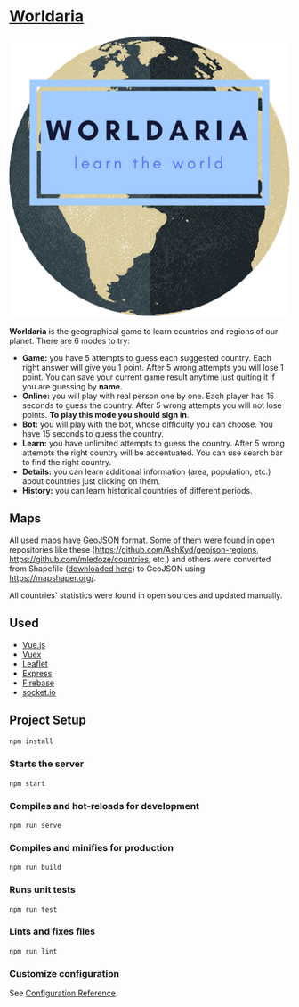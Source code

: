 # [Worldaria](http://worldaria.herokuapp.com)

<p align="center">
  <img src="public/img/logo/512x512.png" alt="Worldaria">
</p>

**Worldaria** is the geographical game to learn countries and regions of our planet. There are 6 modes to try:

* **Game:** you have 5 attempts to guess each suggested country. Each right answer will give you 1 point. After 5 wrong attempts you will lose 1 point. You can save your current game result anytime just quiting it if you are guessing by **name**.
* **Online:** you will play with real person one by one. Each player has 15 seconds to guess the country. After 5 wrong attempts you will not lose points. **To play this mode you should sign in**.
* **Bot:** you will play with the bot, whose difficulty you can choose. You have 15 seconds to guess the country.
* **Learn:** you have unlimited attempts to guess the country. After 5 wrong attempts the right country will be accentuated. You can use search bar to find the right country.
* **Details:** you can learn additional information (area, population, etc.) about countries just clicking on them.
* **History:** you can learn historical countries of different periods.

## Maps

All used maps have [GeoJSON](https://en.wikipedia.org/wiki/GeoJSON) format. Some of them were found in open repositories like these (https://github.com/AshKyd/geojson-regions, https://github.com/mledoze/countries, etc.) and others were converted from Shapefile ([downloaded here](https://gadm.org/)) to GeoJSON using https://mapshaper.org/.

All countries' statistics were found in open sources and updated manually.

## Used

* [Vue.js](https://vuejs.org)
* [Vuex](https://vuex.vuejs.org)
* [Leaflet](https://leafletjs.com)
* [Express](https://expressjs.com/)
* [Firebase](https://firebase.google.com)
* [socket.io](https://socket.io)

## Project Setup
```
npm install
```

### Starts the server
```
npm start
```

### Compiles and hot-reloads for development
```
npm run serve
```

### Compiles and minifies for production
```
npm run build
```

### Runs unit tests
```
npm run test
```

### Lints and fixes files
```
npm run lint
```

### Customize configuration
See [Configuration Reference](https://cli.vuejs.org/config/).
